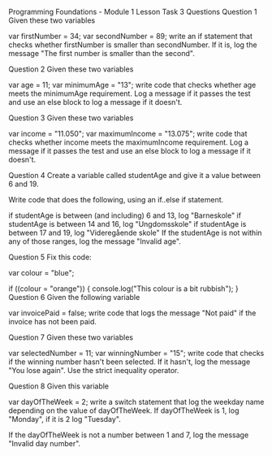 Programming Foundations - Module 1
Lesson Task 3 Questions
Question 1
Given these two variables

var firstNumber = 34;
var secondNumber = 89;
write an if statement that checks whether firstNumber is smaller than secondNumber. If it is, log the message "The first number is smaller than the second".

Question 2
Given these two variables

var age = 11;
var minimumAge = "13";
write code that checks whether age meets the minimumAge requirement. Log a message if it passes the test and use an else block to log a message if it doesn't.

Question 3
Given these two variables

var income = "11.050";
var maximumIncome = "13.075";
write code that checks whether income meets the maximumIncome requirement. Log a message if it passes the test and use an else block to log a message if it doesn't.

Question 4
Create a variable called studentAge and give it a value between 6 and 19.

Write code that does the following, using an if..else if statement.

if studentAge is between (and including) 6 and 13, log "Barneskole"
if studentAge is between 14 and 16, log "Ungdomsskole"
if studentAge is between 17 and 19, log "Videregående skole"
If the studentAge is not within any of those ranges, log the message "Invalid age".

Question 5
Fix this code:

var colour = "blue";

if ((colour = "orange")) {
console.log("This colour is a bit rubbish");
}
Question 6
Given the following variable

var invoicePaid = false;
write code that logs the message "Not paid" if the invoice has not been paid.

Question 7
Given these two variables

var selectedNumber = 11;
var winningNumber = "15";
write code that checks if the winning number hasn't been selected. If it hasn't, log the message "You lose again". Use the strict inequality operator.

Question 8
Given this variable

var dayOfTheWeek = 2;
write a switch statement that log the weekday name depending on the value of dayOfTheWeek. If dayOfTheWeek is 1, log "Monday", if it is 2 log "Tuesday".

If the dayOfTheWeek is not a number between 1 and 7, log the message "Invalid day number".
